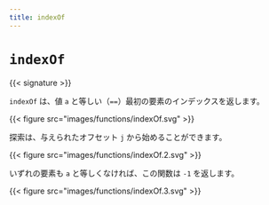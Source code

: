 ```yaml
---
title: indexOf
---
```


# `indexOf`

{{< signature >}}

`indexOf` は、値 `a` と等しい（`==`）最初の要素のインデックスを返します。

{{< figure src="images/functions/indexOf.svg" >}}

探索は、与えられたオフセット `j` から始めることができます。

{{< figure src="images/functions/indexOf.2.svg" >}}

いずれの要素も `a` と等しくなければ、この関数は `-1` を返します。

{{< figure src="images/functions/indexOf.3.svg" >}}
